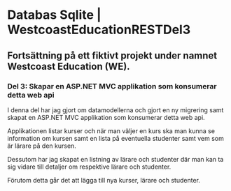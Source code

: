 # Databas Sqlite | WestcoastEducationRESTDel3

## Fortsättning på ett fiktivt projekt under namnet Westcoast Education (WE).

### Del 3: Skapar en ASP.NET MVC applikation som konsumerar detta web api

I denna del har jag gjort om datamodellerna och gjort en ny migrering samt skapat en ASP.NET MVC applikation som konsumerar detta web api.

Applikationen listar kurser och när man väljer en kurs ska man kunna se information om kursen samt en lista på eventuella studenter samt vem som är lärare på den kursen.

Dessutom har jag skapat en listning av lärare och studenter där man kan ta sig vidare till detaljer om respektive lärare och studenter.

Förutom detta går det att lägga till nya kurser, lärare och studenter.